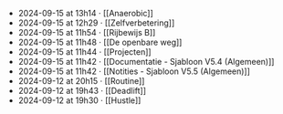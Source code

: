 - 2024-09-15 at 13h14 · [[Anaerobic]]
- 2024-09-15 at 12h29 · [[Zelfverbetering]]
- 2024-09-15 at 11h54 · [[Rijbewijs B]]
- 2024-09-15 at 11h48 · [[De openbare weg]]
- 2024-09-15 at 11h44 · [[Projecten]]
- 2024-09-15 at 11h42 · [[Documentatie - Sjabloon V5.4 (Algemeen)]]
- 2024-09-15 at 11h42 · [[Notities - Sjabloon V5.5 (Algemeen)]]
- 2024-09-12 at 20h15 · [[Routine]]
- 2024-09-12 at 19h43 · [[Deadlift]]
- 2024-09-12 at 19h30 · [[Hustle]]

